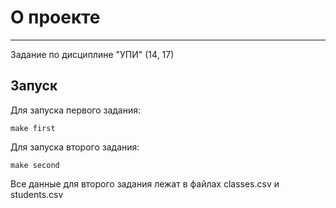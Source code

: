 # О проекте
___
Задание по дисциплине "УПИ" (14, 17)

## Запуск

Для запуска первого задания:  
  ```
  make first
  ```
Для запуска второго задания:
  ```
  make second
  ```
Все данные для второго задания лежат в файлах classes.csv и students.csv

